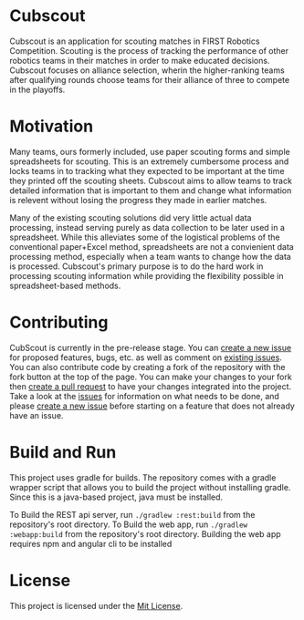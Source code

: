 # Cubscout
Cubscout is an application for scouting matches in FIRST Robotics Competition. Scouting is the process of tracking the performance of other robotics teams in their matches in order to make educated decisions. Cubscout focuses on alliance selection, wherin the higher-ranking teams after qualifying rounds choose teams for their alliance of three to compete in the playoffs.

# Motivation
Many teams, ours formerly included, use paper scouting forms and simple spreadsheets for scouting. This is an extremely cumbersome process and locks teams in to tracking what they expected to be important at the time they printed off the scouting sheets. Cubscout aims to allow teams to track detailed information that is important to them and change what information is relevent without losing the progress they made in earlier matches.

Many of the existing scouting solutions did very little actual data processing, instead serving purely as data collection to be later used in a spreadsheet. While this alleviates some of the logistical problems of the conventional paper+Excel method, spreadsheets are not a convienient data processing method, especially when a team wants to change how the data is processed. Cubscout's primary purpose is to do the hard work in processing scouting information while providing the flexibility possible in spreadsheet-based methods.

# Contributing
CubScout is currently in the pre-release stage. You can [create a new issue](https://github.com/robocubs4205/cubscout-server/issues) for proposed features, bugs, etc. as well as comment on [existing issues](https://github.com/robocubs4205/cubscout-server/issues). You can also contribute code by creating a fork of the repository with the fork button at the top of the page. You can make your changes to your fork then [create a pull request](https://github.com/robocubs4205/cubscout-server/pulls) to have your changes integrated into the project. Take a look at the [issues](https://github.com/robocubs4205/cubscout-server/issues) for information on what needs to be done, and please [create a new issue](https://github.com/robocubs4205/cubscout-server/issues) before starting on a feature that does not already have an issue.

# Build and Run
This project uses gradle for builds. The repository comes with a gradle wrapper script that allows you to build the project without installing gradle. Since this is a java-based project, java must be installed.

To Build the REST api server, run `./gradlew :rest:build` from the repository's root directory.
To Build the web app, run `./gradlew :webapp:build` from the repository's root directory. Building the web app requires npm and angular cli to be installed

# License
This project is licensed under the [Mit License](https://github.com/robocubs4205/cubscout-server/blob/develop/LICENSE).
